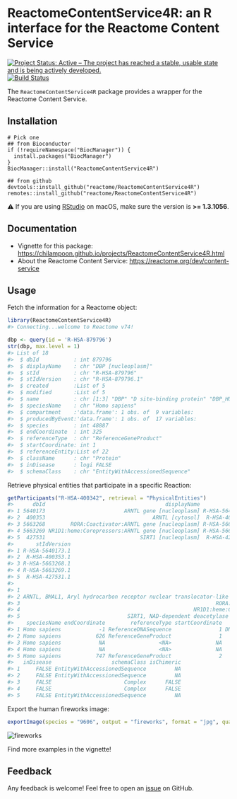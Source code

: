 # ReactomeContentService4R: an R interface for the Reactome Content Service

<!-- badges: start -->
[![Project Status: Active – The project has reached a stable, usable state and is being actively developed.](https://www.repostatus.org/badges/latest/active.svg)](https://www.repostatus.org/#active)
[![Build Status](https://travis-ci.com/reactome/ReactomeContentService4R.svg?branch=develop)](https://travis-ci.com/reactome/ReactomeContentService4R)
<!-- badges: end -->

The `ReactomeContentService4R` package provides a wrapper for the Reactome Content Service.


## Installation
```
# Pick one
## from Bioconductor
if (!requireNamespace("BiocManager")) {
  install.packages("BiocManager")
}
BiocManager::install("ReactomeContentService4R")

## from github
devtools::install_github("reactome/ReactomeContentService4R")
remotes::install_github("reactome/ReactomeContentService4R")
```

⚠️ If you are using [RStudio](https://rstudio.com/products/rstudio/download/) on macOS, make sure the version is __>= 1.3.1056__.

## Documentation
- Vignette for this package: https://chilampoon.github.io/projects/ReactomeContentService4R.html
- About the Reactome Content Service: https://reactome.org/dev/content-service

## Usage
Fetch the information for a Reactome object:
```r
library(ReactomeContentService4R)
#> Connecting...welcome to Reactome v74!

dbp <- query(id = 'R-HSA-879796')
str(dbp, max.level = 1)
#> List of 18
#>  $ dbId           : int 879796
#>  $ displayName    : chr "DBP [nucleoplasm]"
#>  $ stId           : chr "R-HSA-879796"
#>  $ stIdVersion    : chr "R-HSA-879796.1"
#>  $ created        :List of 5
#>  $ modified       :List of 5
#>  $ name           : chr [1:3] "DBP" "D site-binding protein" "DBP_HUMAN"
#>  $ speciesName    : chr "Homo sapiens"
#>  $ compartment    :'data.frame': 1 obs. of  9 variables:
#>  $ producedByEvent:'data.frame': 1 obs. of  17 variables:
#>  $ species        : int 48887
#>  $ endCoordinate  : int 325
#>  $ referenceType  : chr "ReferenceGeneProduct"
#>  $ startCoordinate: int 1
#>  $ referenceEntity:List of 22
#>  $ className      : chr "Protein"
#>  $ inDisease      : logi FALSE
#>  $ schemaClass    : chr "EntityWithAccessionedSequence"
```

Retrieve physical entities that participate in a specific Reaction:
```r
getParticipants("R-HSA-400342", retrieval = "PhysicalEntities")
#>      dbId                                      displayName          stId
#> 1 5640173                         ARNTL gene [nucleoplasm] R-HSA-5640173
#> 2  400353                                  ARNTL [cytosol]  R-HSA-400353
#> 3 5663268        RORA:Coactivator:ARNTL gene [nucleoplasm] R-HSA-5663268
#> 4 5663269 NR1D1:heme:Corepressors:ARNTL gene [nucleoplasm] R-HSA-5663269
#> 5  427531                              SIRT1 [nucleoplasm]  R-HSA-427531
#>       stIdVersion
#> 1 R-HSA-5640173.1
#> 2  R-HSA-400353.1
#> 3 R-HSA-5663268.1
#> 4 R-HSA-5663269.1
#> 5  R-HSA-427531.1
#>                                                                                       name
#> 1                                                                               ARNTL gene
#> 2 ARNTL, BMAL1, Aryl hydrocarbon receptor nuclear translocator-like protein 1, BMAL1_HUMAN
#> 3                                                              RORA:Coactivator:ARNTL gene
#> 4                                                       NR1D1:heme:Corepressors:ARNTL gene
#> 5                                  SIRT1, NAD-dependent deacetylase sirtuin-1, SIRT1_HUMAN
#>    speciesName endCoordinate        referenceType startCoordinate    className
#> 1 Homo sapiens            -1 ReferenceDNASequence               1 DNA Sequence
#> 2 Homo sapiens           626 ReferenceGeneProduct               1      Protein
#> 3 Homo sapiens            NA                 <NA>              NA      Complex
#> 4 Homo sapiens            NA                 <NA>              NA      Complex
#> 5 Homo sapiens           747 ReferenceGeneProduct               2      Protein
#>   inDisease                   schemaClass isChimeric
#> 1     FALSE EntityWithAccessionedSequence         NA
#> 2     FALSE EntityWithAccessionedSequence         NA
#> 3     FALSE                       Complex      FALSE
#> 4     FALSE                       Complex      FALSE
#> 5     FALSE EntityWithAccessionedSequence         NA
```

Export the human fireworks image:
```r
exportImage(species = "9606", output = "fireworks", format = "jpg", quality = 8)
```
![fireworks](vignettes/img/fireworks.jpg)

Find more examples in the vignette!

## Feedback
Any feedback is welcome! Feel free to open an [issue](https://github.com/reactome/ReactomeContentService4R/issues) on GitHub.
